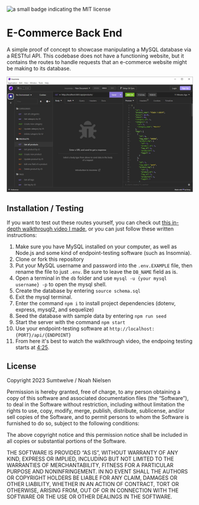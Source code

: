 ![a small badge indicating the MIT license](https://img.shields.io/badge/license-MIT-blue)

# E-Commerce Back End
A simple proof of concept to showcase manipulating a MySQL database via a RESTful API. This codebase does not have a functioning website, but it contains the routes to handle requests that an e-commerce website might be making to its database.

![a screenshot of an endpoint-testing software](./insomnia-screenshot.jpg)

## Installation / Testing
If you want to test out these routes yourself, you can check out [this in-depth walkthrough video I made](https://youtu.be/hTCWzHFfzC4), or you can just follow these written instructions:

1. Make sure you have MySQL installed on your computer, as well as Node.js and some kind of endpoint-testing software (such as Insomnia).
2. Clone or fork this repository
3. Put your MySQL username and password into the `.env.EXAMPLE` file, then rename the file to just `.env`. Be sure to leave the `DB_NAME` field as is.
4. Open a terminal in the `db` folder and use `mysql -u {your mysql username} -p` to open the mysql shell.
5. Create the database by entering `source schema.sql`
6. Exit the mysql terminal.
7. Enter the command `npm i` to install project dependencies (dotenv, express, mysql2, and sequelize)
8. Seed the database with sample data by entering `npm run seed`
9. Start the server with the command `npm start`
10. Use your endpoint-testing software at `http://localhost:{PORT}/api/{ENDPOINT}`
11. From here it's best to watch the walkthrough video, the endpoing testing starts at [4:25](https://youtu.be/hTCWzHFfzC4?t=4m25s).

## License

Copyright 2023 Sumtwelve / Noah Nielsen

Permission is hereby granted, free of charge, to any person obtaining a copy of this software and associated documentation files (the “Software”), to deal in the Software without restriction, including without limitation the rights to use, copy, modify, merge, publish, distribute, sublicense, and/or sell copies of the Software, and to permit persons to whom the Software is furnished to do so, subject to the following conditions:

The above copyright notice and this permission notice shall be included in all copies or substantial portions of the Software.

THE SOFTWARE IS PROVIDED “AS IS”, WITHOUT WARRANTY OF ANY KIND, EXPRESS OR IMPLIED, INCLUDING BUT NOT LIMITED TO THE WARRANTIES OF MERCHANTABILITY, FITNESS FOR A PARTICULAR PURPOSE AND NONINFRINGEMENT. IN NO EVENT SHALL THE AUTHORS OR COPYRIGHT HOLDERS BE LIABLE FOR ANY CLAIM, DAMAGES OR OTHER LIABILITY, WHETHER IN AN ACTION OF CONTRACT, TORT OR OTHERWISE, ARISING FROM, OUT OF OR IN CONNECTION WITH THE SOFTWARE OR THE USE OR OTHER DEALINGS IN THE SOFTWARE.
